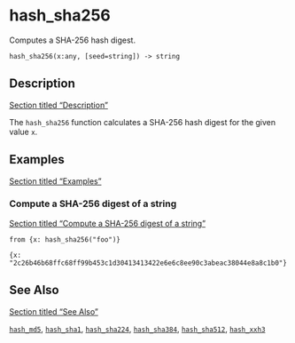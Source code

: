# hash_sha256

Computes a SHA-256 hash digest.

```tql
hash_sha256(x:any, [seed=string]) -> string
```

## Description

[Section titled “Description”](#description)

The `hash_sha256` function calculates a SHA-256 hash digest for the given value `x`.

## Examples

[Section titled “Examples”](#examples)

### Compute a SHA-256 digest of a string

[Section titled “Compute a SHA-256 digest of a string”](#compute-a-sha-256-digest-of-a-string)

```tql
from {x: hash_sha256("foo")}
```

```tql
{x: "2c26b46b68ffc68ff99b453c1d30413413422e6e6c8ee90c3abeac38044e8a8c1b0"}
```

## See Also

[Section titled “See Also”](#see-also)

[`hash_md5`](/reference/functions/hash_md5), [`hash_sha1`](/reference/functions/hash_sha1), [`hash_sha224`](/reference/functions/hash_sha224), [`hash_sha384`](/reference/functions/hash_sha384), [`hash_sha512`](/reference/functions/hash_sha512), [`hash_xxh3`](/reference/functions/hash_xxh3)